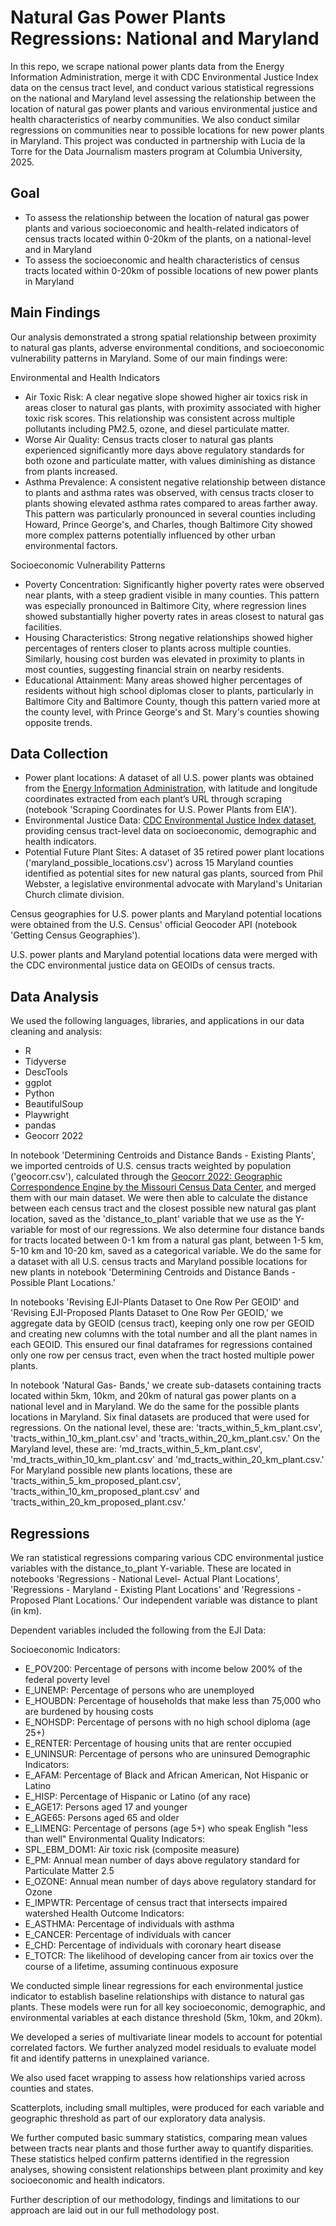 # Natural Gas Power Plants Regressions: National and Maryland

In this repo, we scrape national power plants data from the Energy Information Administration, merge it with CDC Environmental Justice Index data on the census tract level, and conduct various statistical regressions on the national and Maryland level assessing the relationship between the location of natural gas power plants and various environmental justice and health characteristics of nearby communities. We also conduct similar regressions on communities near to possible locations for new power plants in Maryland. This project was conducted in partnership with Lucia de la Torre for the Data Journalism masters program at Columbia University, 2025.

## Goal
- To assess the relationship between the location of natural gas power plants and various socioeconomic and health-related indicators of census tracts located within 0-20km of the plants, on a national-level and in Maryland
- To assess the socioeconomic and health characteristics of census tracts located within 0-20km of possible locations of new power plants in Maryland

## Main Findings
Our analysis demonstrated a strong spatial relationship between proximity to natural gas plants, adverse environmental conditions, and socioeconomic vulnerability patterns in Maryland. Some of our main findings were: 

Environmental and Health Indicators
- Air Toxic Risk: A clear negative slope showed higher air toxics risk in areas closer to natural gas plants, with proximity associated with higher toxic risk scores. This relationship was consistent across multiple pollutants including PM2.5, ozone, and diesel particulate matter.
- Worse Air Quality: Census tracts closer to natural gas plants experienced significantly more days above regulatory standards for both ozone and particulate matter, with values diminishing as distance from plants increased.
- Asthma Prevalence: A consistent negative relationship between distance to plants and asthma rates was observed, with census tracts closer to plants showing elevated asthma rates compared to areas farther away. This pattern was particularly pronounced in several counties including Howard, Prince George's, and Charles, though Baltimore City showed more complex patterns potentially influenced by other urban environmental factors.

Socioeconomic Vulnerability Patterns
- Poverty Concentration: Significantly higher poverty rates were observed near plants, with a steep gradient visible in many counties. This pattern was especially pronounced in Baltimore City, where regression lines showed substantially higher poverty rates in areas closest to natural gas facilities.
- Housing Characteristics: Strong negative relationships showed higher percentages of renters closer to plants across multiple counties. Similarly, housing cost burden was elevated in proximity to plants in most counties, suggesting financial strain on nearby residents.
- Educational Attainment: Many areas showed higher percentages of residents without high school diplomas closer to plants, particularly in Baltimore City and Baltimore County, though this pattern varied more at the county level, with Prince George's and St. Mary's counties showing opposite trends.

## Data Collection
- Power plant locations: A dataset of all U.S. power plants was obtained from the [Energy Information Administration](https://www.eia.gov/beta/electricity/data/browser/#/topic/1?agg=2,0,1&fuel=vtvv&sec=g&geo=g&freq=A&datecode=2023&tab=overview&start=200101&end=201710&ctype=linechart&ltype=pin&maptype=0&rse=0&pin=), with latitude and longitude coordinates extracted from each plant’s URL through scraping (notebook 'Scraping Coordinates for U.S. Power Plants from EIA').
- Environmental Justice Data: [CDC Environmental Justice Index dataset](https://www.atsdr.cdc.gov/place-health/php/eji/eji-data-download.html), providing census tract-level data on socioeconomic, demographic and health indicators.
- Potential Future Plant Sites: A dataset of 35 retired power plant locations ('maryland_possible_locations.csv') across 15 Maryland counties identified as potential sites for new natural gas plants, sourced from Phil Webster, a legislative environmental advocate with Maryland's Unitarian Church climate division.

Census geographies for U.S. power plants and Maryland potential locations were obtained from the U.S. Census' official Geocoder API (notebook 'Getting Census Geographies').

U.S. power plants and Maryland potential locations data were merged with the CDC environmental justice data on GEOIDs of census tracts.

## Data Analysis
We used the following languages, libraries, and applications in our data cleaning and analysis:
- R
- Tidyverse
- DescTools
- ggplot
- Python
- BeautifulSoup
- Playwright
- pandas
- Geocorr 2022

In notebook 'Determining Centroids and Distance Bands - Existing Plants', we imported centroids of U.S. census tracts weighted by population ('geocorr.csv'), calculated through the [Geocorr 2022: Geographic Correspondence Engine by the Missouri Census Data Center](https://mcdc.missouri.edu/applications/geocorr2022.html), and merged them with our main dataset. We were then able to calculate the distance between each census tract and the closest possible new natural gas plant location, saved as the 'distance_to_plant' variable that we use as the Y-variable for most of our regressions. We also determine four distance bands for tracts located between 0-1 km from a natural gas plant, between 1-5 km, 5-10 km and 10-20 km, saved as a categorical variable.
We do the same for a dataset with all U.S. census tracts and Maryland possible locations for new plants in notebook 'Determining Centroids and Distance Bands - Possible Plant Locations.'

In notebooks 'Revising EJI-Plants Dataset to One Row Per GEOID' and 'Revising EJI-Proposed Plants Dataset to One Row Per GEOID,' we aggregate data by GEOID (census tract), keeping only one row per GEOID and creating new columns with the total number and all the plant names in each GEOID. This ensured our final dataframes for regressions contained only one row per census tract, even when the tract hosted multiple power plants. 

In notebook 'Natural Gas- Bands,' we create sub-datasets containing tracts located within 5km, 10km, and 20km of natural gas power plants on a national level and in Maryland. We do the same for the possible plants locations in Maryland. Six final datasets are produced that were used for regressions. On the national level, these are: 'tracts_within_5_km_plant.csv', 'tracts_within_10_km_plant.csv' and 'tracts_within_20_km_plant.csv.' On the Maryland level, these are: 'md_tracts_within_5_km_plant.csv', 'md_tracts_within_10_km_plant.csv' and 'md_tracts_within_20_km_plant.csv.' For Maryland possible new plants locations, these are 'tracts_within_5_km_proposed_plant.csv', 'tracts_within_10_km_proposed_plant.csv' and 'tracts_within_20_km_proposed_plant.csv.'

## Regressions
We ran statistical regressions comparing various CDC environmental justice variables with the distance_to_plant Y-variable. These are located in notebooks 'Regressions - National Level- Actual Plant Locations', 'Regressions - Maryland - Existing Plant Locations' and 'Regressions - Proposed Plant Locations.' Our independent variable was distance to plant (in km).

Dependent variables included the following from the EJI Data: 

Socioeconomic Indicators:
- E_POV200: Percentage of persons with income below 200% of the federal poverty level
- E_UNEMP: Percentage of persons who are unemployed
- E_HOUBDN: Percentage of households that make less than 75,000 who are burdened by housing costs
- E_NOHSDP: Percentage of persons with no high school diploma (age 25+)
- E_RENTER: Percentage of housing units that are renter occupied
- E_UNINSUR: Percentage of persons who are uninsured
Demographic Indicators:
- E_AFAM: Percentage of Black and African American, Not Hispanic or Latino
- E_HISP: Percentage of Hispanic or Latino (of any race)
- E_AGE17: Persons aged 17 and younger
- E_AGE65: Persons aged 65 and older
- E_LIMENG: Percentage of persons (age 5+) who speak English "less than well"
Environmental Quality Indicators:
- SPL_EBM_DOM1: Air toxic risk (composite measure)
- E_PM: Annual mean number of days above regulatory standard for Particulate Matter 2.5
- E_OZONE: Annual mean number of days above regulatory standard for Ozone
- E_IMPWTR: Percentage of census tract that intersects impaired watershed
Health Outcome Indicators:
- E_ASTHMA: Percentage of individuals with asthma
- E_CANCER: Percentage of individuals with cancer
- E_CHD: Percentage of individuals with coronary heart disease
- E_TOTCR: The likelihood of developing cancer from air toxics over the course of a lifetime, assuming continuous exposure

We conducted simple linear regressions for each environmental justice indicator to establish baseline relationships with distance to natural gas plants. These models were run for all key socioeconomic, demographic, and environmental variables at each distance threshold (5km, 10km, and 20km). 

We developed a series of multivariate linear models to account for potential correlated factors. We further analyzed model residuals to evaluate model fit and identify patterns in unexplained variance.

We also used facet wrapping to assess how relationships varied across counties and states.

Scatterplots, including small multiples, were produced for each variable and geographic threshold as part of our exploratory data analysis.

We further computed basic summary statistics, comparing mean values between tracts near plants and those further away to quantify disparities. These statistics helped confirm patterns identified in the regression analyses, showing consistent relationships between plant proximity and key socioeconomic and health indicators.

Further description of our methodology, findings and limitations to our approach are laid out in our full methodology post.


